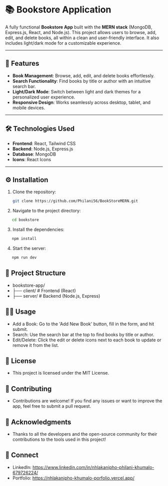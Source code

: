 # 📚 Bookstore Application

A fully functional **Bookstore App** built with the **MERN stack** (MongoDB, Express.js, React, and Node.js). This project allows users to browse, add, edit, and delete books, all within a clean and user-friendly interface. It also includes light/dark mode for a customizable experience.

---

## 🚀 Features

- **Book Management**: Browse, add, edit, and delete books effortlessly.
- **Search Functionality**: Find books by title or author with an intuitive search bar.
- **Light/Dark Mode**: Switch between light and dark themes for a personalized user experience.
- **Responsive Design**: Works seamlessly across desktop, tablet, and mobile devices.

---

## 🛠️ Technologies Used

- **Frontend**: React, Tailwind CSS
- **Backend**: Node.js, Express.js
- **Database**: MongoDB
- **Icons**: React Icons

---

## ⚙️ Installation

1. Clone the repository:
   ```bash
   git clone https://github.com/Philani56/BookStoreMERN.git 
   ```

2. Navigate to the project directory:
```bash
   cd bookstore
```

3. Install the dependencies:
```bash
   npm install
```

4. Start the server:
```bash
   npm run dev
```

## 📂 Project Structure
- bookstore-app/
- ├── client/         # Frontend (React)
- ├── server/         # Backend (Node.js, Express)

## 🧑‍💻 Usage
- Add a Book: Go to the 'Add New Book' button, fill in the form, and hit submit.
- Search: Use the search bar at the top to find books by title or author.
- Edit/Delete: Click the edit or delete icons next to each book to update or remove it from the list.

## 📝 License
- This project is licensed under the MIT License.

## 🤝 Contributing
- Contributions are welcome! If you find any issues or want to improve the app, feel free to submit a pull request.

## 🙌 Acknowledgments
- Thanks to all the developers and the open-source community for their contributions to the tools used in this project!

## 🔗 Connect
- LinkedIn: https://www.linkedin.com/in/nhlakanipho-philani-khumalo-679726224/
- Portfolio: https://nhlakanipho-khumalo-porfolio.vercel.app/

